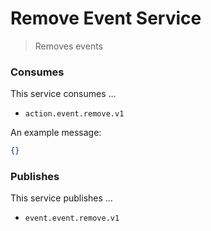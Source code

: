 # Remove Event Service

>Removes events

### Consumes

This service consumes ...

- `action.event.remove.v1`

An example message:

```json
{}
```

### Publishes

This service publishes ...

- `event.event.remove.v1`
